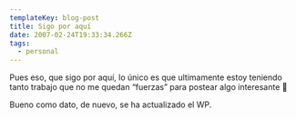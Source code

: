 ```yaml
---
templateKey: blog-post
title: Sigo por aquí­
date: 2007-02-24T19:33:34.266Z
tags:
  - personal
---
```

Pues eso, que sigo por aquí­, lo ­único es que ultimamente estoy teniendo tanto trabajo que no me quedan “fuerzas” para postear algo interesante 🙁

Bueno como dato, de nuevo, se ha actualizado el WP.

